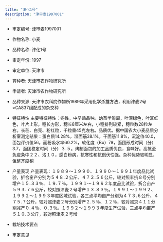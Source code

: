 ```yaml
---
title: "津化1号"
description: "津审麦1997001"
---
```

* 审定编号:  津审麦1997001

*  作物名称:  小麦

*  品种名称:  津化1号

*  审定年份:  1997

*  审定单位:  天津市

* 育种者:  天津市农作物研究所

*  申请者:  天津市农作物研究所

*  品种来源:  天津市农科院作物所1989年采用化学杀雄方法，利用津麦2号×CA837组配成的杂交种

*  特征特性
主要特征特性：冬性，中早熟品种。幼苗半匍匐，叶深绿色，叶耳红色，叶片上形，穗长方形，穗长8厘米左右，小穗排列较紧，穗粒数28粒左右。长芒、白壳、粉红粒，千粒重45克左右。品质优。据中国农大小麦品质分析室测定结果：蛋白质14.28%，湿面筋38.1%，干面筋11.8%，沉淀值40.0，面包评价值56，面粉吸水率60.2%，软化度（Bu）78，面团形成时间（分）3.7，面团稳定时间（分）３.５。烤制面包的加工品质优良，食味好。高抗至免疫条中２２、洛１０，感白粉病，抗寒性和抗倒伏性强。杂种优势较明显，但整齐度稍

*  产量表现
产量表现：１９８９～１９９０、１９９０～１９９１年度品比试验，折合亩产分别为５４８.２公斤、４７２.５６公斤，较对照丰抗８号分别增产１５.３３％、１９.７％。１９９１～１９９２年度品比试验，折合亩产５９３.７６公斤，较对照津麦２号增产１３.８３％。１９９１～１９９２、１９９２～１９９３年度区域试验，各三点平均亩产分别为４７３.６公斤、４７５.７公斤，较对照津麦２号分别增产２.５％、１２％，较对照京４１１分别减产０.４％、０.３％。１９９２～１９９３年度生产试验，三点平均亩产５１０.３公斤，较对照津麦２号增

*  栽培技术要点


*  审定意见

